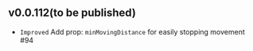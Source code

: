 ## v0.0.112(to be published)

+ `Improved` Add prop: `minMovingDistance` for easily stopping movement #94 